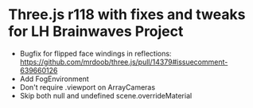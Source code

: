 # Three.js r118 with fixes and tweaks for LH Brainwaves Project
- Bugfix for flipped face windings in reflections: https://github.com/mrdoob/three.js/pull/14379#issuecomment-639660126
- Add FogEnvironment
- Don't require .viewport on ArrayCameras
- Skip both null and undefined scene.overrideMaterial